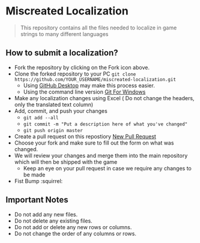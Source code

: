 # Miscreated Localization
> This repository contains all the files needed to localize in game strings to many different languages


## How to submit a localization?
* Fork the repository by clicking on the Fork icon above.
* Clone the forked repository to your PC `git clone https://github.com/YOUR_USERNAME/miscreated-localization.git`
  * Using [GitHub Desktop](https://desktop.github.com) may make this process easier. 
  * Using the command line version [Git For Windows](https://git-scm.com/download/win)
* Make any localization changes using Excel ( Do not change the headers, only the translated text column)
* Add, commit, and push your changes 
  * `git add --all`
  * `git commit -m "Put a description here of what you've changed"`
  * `git push origin master`
* Create a pull request on this repostiory [New Pull Request](https://github.com/entradainteractive/miscreated-localization/compare)
* Choose your fork and make sure to fill out the form on what was changed.
* We will review your changes and merge them into the main repository which will then be shipped with the game
  * Keep an eye on your pull request in case we require any changes to be made
* Fist Bump :squirrel:


## Important Notes
* Do not add any new files.
* Do not delete any existing files.
* Do not add or delete any new rows or columns.
* Do not change the order of any columns or rows.
